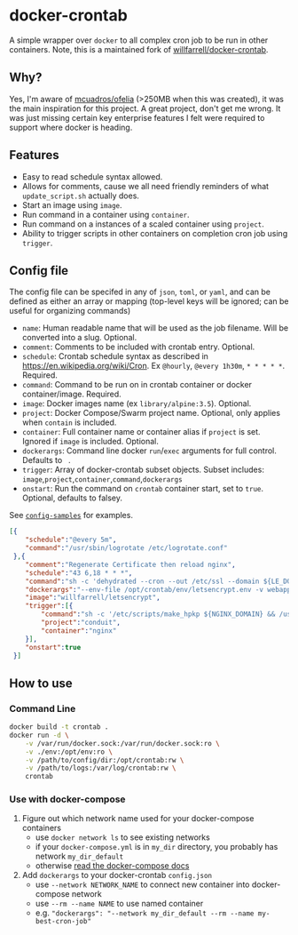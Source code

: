 # docker-crontab

A simple wrapper over `docker` to all complex cron job to be run in other containers. Note, this is a maintained fork of [willfarrell/docker-crontab](https://github.com/willfarrell/docker-crontab).

## Why?
Yes, I'm aware of [mcuadros/ofelia](https://github.com/mcuadros/ofelia) (>250MB when this was created), it was the main inspiration for this project. 
A great project, don't get me wrong. It was just missing certain key enterprise features I felt were required to support where docker is heading.

## Features
- Easy to read schedule syntax allowed.
- Allows for comments, cause we all need friendly reminders of what `update_script.sh` actually does.
- Start an image using `image`.
- Run command in a container using `container`.
- Run command on a instances of a scaled container using `project`.
- Ability to trigger scripts in other containers on completion cron job using `trigger`.

## Config file
The config file can be specifed in any of `json`, `toml`, or `yaml`, and can be defined as either an array or mapping (top-level keys will be ignored; can be useful for organizing commands)

- `name`: Human readable name that will be used as the job filename. Will be converted into a slug. Optional.
- `comment`: Comments to be included with crontab entry. Optional.
- `schedule`: Crontab schedule syntax as described in https://en.wikipedia.org/wiki/Cron. Ex `@hourly`, `@every 1h30m`, `* * * * *`. Required.
- `command`: Command to be run on in crontab container or docker container/image. Required.
- `image`: Docker images name (ex `library/alpine:3.5`). Optional.
- `project`: Docker Compose/Swarm project name. Optional, only applies when `contain` is included.
- `container`: Full container name or container alias if `project` is set. Ignored if `image` is included. Optional.
- `dockerargs`: Command line docker `run`/`exec` arguments for full control. Defaults to ` `.
- `trigger`: Array of docker-crontab subset objects. Subset includes: `image`,`project`,`container`,`command`,`dockerargs` 
- `onstart`: Run the command on `crontab` container start, set to `true`. Optional, defaults to falsey.

See [`config-samples`](config-samples) for examples.

```json
[{
 	"schedule":"@every 5m",
 	"command":"/usr/sbin/logrotate /etc/logrotate.conf"
 },{
 	"comment":"Regenerate Certificate then reload nginx",
 	"schedule":"43 6,18 * * *",
 	"command":"sh -c 'dehydrated --cron --out /etc/ssl --domain ${LE_DOMAIN} --challenge dns-01 --hook dehydrated-dns'",
 	"dockerargs":"--env-file /opt/crontab/env/letsencrypt.env -v webapp_nginx_tls_cert:/etc/ssl -v webapp_nginx_acme_challenge:/var/www/.well-known/acme-challenge",
 	"image":"willfarrell/letsencrypt",
 	"trigger":[{
 		"command":"sh -c '/etc/scripts/make_hpkp ${NGINX_DOMAIN} && /usr/sbin/nginx -t && /usr/sbin/nginx -s reload'",
 		"project":"conduit",
 		"container":"nginx"
 	}],
 	"onstart":true
 }]
```

## How to use

### Command Line
```bash
docker build -t crontab .
docker run -d \
    -v /var/run/docker.sock:/var/run/docker.sock:ro \
    -v ./env:/opt/env:ro \
    -v /path/to/config/dir:/opt/crontab:rw \
    -v /path/to/logs:/var/log/crontab:rw \
    crontab
```

### Use with docker-compose
1. Figure out which network name used for your docker-compose containers
	* use `docker network ls` to see existing networks
	* if your `docker-compose.yml` is in `my_dir` directory, you probably has network `my_dir_default`
	* otherwise [read the docker-compose docs](https://docs.docker.com/compose/networking/)
2. Add `dockerargs` to your docker-crontab `config.json`
	* use `--network NETWORK_NAME` to connect new container into docker-compose network
	* use `--rm --name NAME` to use named container
	* e.g. `"dockerargs": "--network my_dir_default --rm --name my-best-cron-job"`
